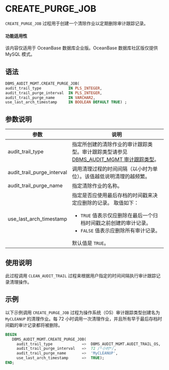 # CREATE_PURGE_JOB 

`CREATE_PURGE_JOB` 过程用于创建一个清除作业以定期删除审计跟踪记录。

  <main id="notice" >
    <h4>功能适用性</h4>
    <p>该内容仅适用于 OceanBase 数据库企业版。OceanBase 数据库社区版仅提供 MySQL 模式。</p>
  </main>

## 语法 

```sql
DBMS_AUDIT_MGMT.CREATE_PURGE_JOB(
audit_trail_type            IN PLS_INTEGER,
audit_trail_purge_interval  IN PLS_INTEGER,
audit_trail_purge_name      IN VARCHAR2,
use_last_arch_timestamp     IN BOOLEAN DEFAULT TRUE) ;
```



## 参数说明 


|             参数           |           说明           |
|----------------------------|--------------------------|
| audit_trail_type           | 指定所创建的清除作业的审计跟踪类型。审计跟踪类型请参见 [DBMS_AUDIT_MGMT 审计跟踪类型](../2.dbms-audit-mgmt-oracle/1.dbms-audit-mgmt-overview-oracle.md)。     |
| audit_trail_purge_interval | 调用清理过程的时间间隔（以小时为单位）。该值越低说明清理的越频繁。    |
| audit_trail_purge_name     | 指定清除作业的名称。    |
| use_last_arch_timestamp    | 指定是否应使用最后存档的时间戳来决定应删除的记录。 取值如下： <ul><li> `TRUE` 值表示仅应删除在最后一个归档时间戳之前创建的审计记录。   </li><li> `FALSE` 值表示应删除所有审计记录。</li></ul>    默认值是 `TRUE`。 |



## 使用说明 

此过程调用 `CLEAN_AUDIT_TRAIL` 过程来根据用户指定的时间间隔执行审计跟踪记录清理操作。

## 示例 

以下示例调用 `CREATE_PURGE_JOB` 过程为操作系统（OS）审计跟踪类型创建名为 `MyCLEANUP` 的清理作业。每 72 小时调用一次清理作业，并且所有早于最后存档时间戳的审计记录都将被删除。

```sql
BEGIN
   DBMS_AUDIT_MGMT.CREATE_PURGE_JOB(
     audit_trail_type             =>  DBMS_AUDIT_MGMT.AUDIT_TRAIL_OS,
     audit_trail_purge_interval   =>  72 /*小时*/,  
     audit_trail_purge_name       =>  'MyCLEANUP',
     use_last_arch_timestamp      =>  TRUE);
END;
```



